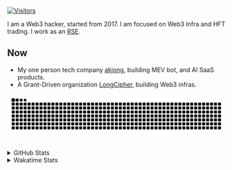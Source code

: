 <!-- markdownlint-disable MD041 MD010 MD033 -->
[![Visitors](https://api.visitorbadge.io/api/daily?path=Akagi201%2FAkagi201&label=Visitors%20Today&countColor=%2337d67a)](https://visitorbadge.io/status?path=Akagi201%2FAkagi201)

I am a Web3 hacker, started from 2017. I am focused on Web3 Infra and HFT trading.
I work as an [RSE](https://us-rse.org/about/what-is-an-rse/).

## Now

* My one person tech company [akjong](https://github.com/akjong), building MEV bot, and AI SaaS products.
* A Grant-Driven organization [LongCipher](https://github.com/longcipher), building Web3 infras.

[![github contribution grid snake animation](https://raw.githubusercontent.com/Akagi201/Akagi201/output/github-contribution-grid-snake.svg#gh-light-mode-only)](https://github.com/Akagi201)

<details>
<summary>GitHub Stats</summary>
  <a href="https://github.com/Akagi201"><img alt="Profile Detail" src="https://raw.githubusercontent.com/Akagi201/Akagi201/master/profile-summary-card-output/dracula/0-profile-details.svg" /></a>
  <a href="https://github.com/Akagi201"><img alt="Github Stats" src="https://raw.githubusercontent.com/Akagi201/Akagi201/master/profile-summary-card-output/dracula/3-stats.svg" /></a>
  <a href="https://github.com/Akagi201"><img alt="Lang By Commits" src="https://raw.githubusercontent.com/Akagi201/Akagi201/master/profile-summary-card-output/dracula/2-most-commit-language.svg" /></a>
</details>

<details>
<summary>Wakatime Stats</summary>
<br>

<!--START_SECTION:waka-->

```txt
From: 21 April 2025 - To: 28 April 2025

Total Time: 25 hrs 33 mins

Other        12 hrs 2 mins   ███████████▓░░░░░░░░░░░░░   47.10 %
Rust         6 hrs 15 mins   ██████░░░░░░░░░░░░░░░░░░░   24.51 %
sh           2 hrs 34 mins   ██▓░░░░░░░░░░░░░░░░░░░░░░   10.08 %
Markdown     1 hr 30 mins    █▒░░░░░░░░░░░░░░░░░░░░░░░   05.93 %
TypeScript   46 mins         ▓░░░░░░░░░░░░░░░░░░░░░░░░   03.06 %
Python       42 mins         ▓░░░░░░░░░░░░░░░░░░░░░░░░   02.76 %
TOML         32 mins         ▓░░░░░░░░░░░░░░░░░░░░░░░░   02.09 %
Text         12 mins         ▒░░░░░░░░░░░░░░░░░░░░░░░░   00.78 %
Go           11 mins         ▒░░░░░░░░░░░░░░░░░░░░░░░░   00.72 %
YAML         9 mins          ░░░░░░░░░░░░░░░░░░░░░░░░░   00.65 %
```

<!--END_SECTION:waka-->

</details>
